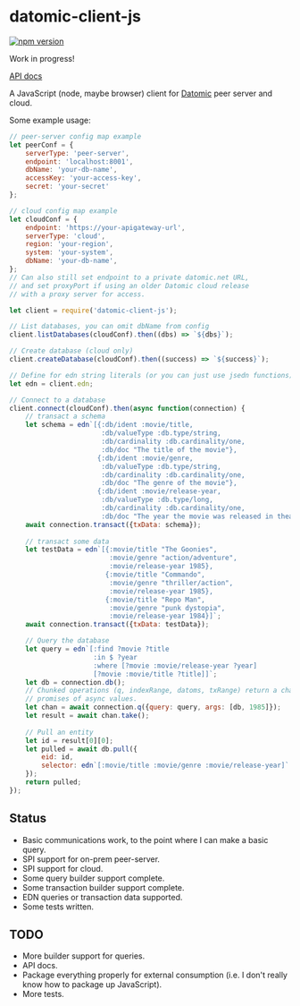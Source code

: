# datomic-client-js

[![npm version](https://badge.fury.io/js/datomic-client-js.svg)](https://badge.fury.io/js/datomic-client-js)

Work in progress!

[API docs](https://csm.github.io/datomic-client-js/)

A JavaScript (node, maybe browser) client for [Datomic](https://datomic.com)
peer server and cloud.

Some example usage:

```javascript
// peer-server config map example
let peerConf = {
    serverType: 'peer-server',
    endpoint: 'localhost:8001',
    dbName: 'your-db-name',
    accessKey: 'your-access-key',
    secret: 'your-secret'
};

// cloud config map example
let cloudConf = {
    endpoint: 'https://your-apigateway-url',
    serverType: 'cloud',
    region: 'your-region',
    system: 'your-system',
    dbName: 'your-db-name',
};
// Can also still set endpoint to a private datomic.net URL,
// and set proxyPort if using an older Datomic cloud release
// with a proxy server for access.

let client = require('datomic-client-js');

// List databases, you can omit dbName from config
client.listDatabases(cloudConf).then((dbs) => `${dbs}`);

// Create database (cloud only)
client.createDatabase(cloudConf).then((success) => `${success}`);

// Define for edn string literals (or you can just use jsedn functions).
let edn = client.edn;

// Connect to a database
client.connect(cloudConf).then(async function(connection) {
    // transact a schema
    let schema = edn`[{:db/ident :movie/title,
                       :db/valueType :db.type/string,
                       :db/cardinality :db.cardinality/one,
                       :db/doc "The title of the movie"},
                      {:db/ident :movie/genre,
                       :db/valueType :db.type/string,
                       :db/cardinality :db.cardinality/one,
                       :db/doc "The genre of the movie"},
                      {:db/ident :movie/release-year,
                       :db/valueType :db.type/long,
                       :db/cardinality :db.cardinality/one,
                       :db/doc "The year the movie was released in theaters"}]`;
    await connection.transact({txData: schema});
    
    // transact some data
    let testData = edn`[{:movie/title "The Goonies",
                         :movie/genre "action/adventure",
                         :movie/release-year 1985},
                        {:movie/title "Commando",
                         :movie/genre "thriller/action",
                         :movie/release-year 1985},
                        {:movie/title "Repo Man",
                         :movie/genre "punk dystopia",
                         :movie/release-year 1984}]`;
    await connection.transact({txData: testData});

    // Query the database
    let query = edn`[:find ?movie ?title
                     :in $ ?year
                     :where [?movie :movie/release-year ?year]
                     [?movie :movie/title ?title]]`;
    let db = connection.db();
    // Chunked operations (q, indexRange, datoms, txRange) return a channel that yields
    // promises of async values.
    let chan = await connection.q({query: query, args: [db, 1985]});
    let result = await chan.take();
    
    // Pull an entity
    let id = result[0][0];
    let pulled = await db.pull({
        eid: id,
        selector: edn`[:movie/title :movie/genre :movie/release-year]`    
    });
    return pulled;
});
```

## Status

* Basic communications work, to the point where I can make a basic query.
* SPI support for on-prem peer-server.
* SPI support for cloud.
* Some query builder support complete.
* Some transaction builder support complete.
* EDN queries or transaction data supported.
* Some tests written.

## TODO

* More builder support for queries.
* API docs.
* Package everything properly for external consumption (i.e. I don't really know how to package up JavaScript).
* More tests.